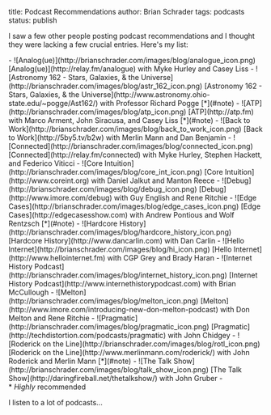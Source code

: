 title: Podcast Recommendations
author: Brian Schrader
tags: podcasts
status: publish

I saw a few other people posting podcast recommendations and I thought they were lacking a few crucial entries. Here's my list:

<style type='text/css'>
.ul_wrapper ul {
list-style: none;
}
#post img {
margin-left:0px;
display: inline;
vertical-align: middle;
margin-right: 15px;
}
</style>
<div class='ul_wrapper'>
- ![Analog(ue)](http://brianschrader.com/images/blog/analogue_icon.png) [Analog(ue)](http://relay.fm/analogue) with Myke Hurley and Casey Liss
- ![Astronomy 162 - Stars, Galaxies, & the Universe](http://brianschrader.com/images/blog/astr_162_icon.png) [Astronomy 162 - Stars, Galaxies, & the Universe](http://www.astronomy.ohio-state.edu/~pogge/Ast162/) with Professor Richard Pogge [*](#note)
- ![ATP](http://brianschrader.com/images/blog/atp_icon.png) [ATP](http://atp.fm) with Marco Arment, John Siracusa, and Casey Liss [*](#note)
- ![Back to Work](http://brianschrader.com/images/blog/back_to_work_icon.png) [Back to Work](http://5by5.tv/b2w) with Merlin Mann and Dan Benjamin
- ![Connected](http://brianschrader.com/images/blog/connected_icon.png) [Connected](http://relay.fm/connected) with Myke Hurley, Stephen Hackett, and Federico Viticci
- ![Core Intuition](http://brianschrader.com/images/blog/core_int_icon.png) [Core Intuition](http://www.coreint.org) with Daniel Jalkut and Manton Reece
- ![Debug](http://brianschrader.com/images/blog/debug_icon.png) [Debug](http://www.imore.com/debug) with Guy English and Rene Ritchie
- ![Edge Cases](http://brianschrader.com/images/blog/edge_cases_icon.png) [Edge Cases](http://edgecasesshow.com) with Andrew Pontious and Wolf Rentzsch [*](#note)
- ![Hardcore History](http://brianschrader.com/images/blog/hardcore_history_icon.png) [Hardcore History](http://www.dancarlin.com) with Dan Carlin
- ![Hello Internet](http://brianschrader.com/images/blog/hi_icon.png) [Hello Internet](http://www.hellointernet.fm) with CGP Grey and Brady Haran
- ![Internet History Podcast](http://brianschrader.com/images/blog/internet_history_icon.png) [Internet History Podcast](http://www.internethistorypodcast.com) with Brian McCullough
- ![Melton](http://brianschrader.com/images/blog/melton_icon.png) [Melton](http://www.imore.com/introducing-new-don-melton-podcast) with Don Melton and Rene Ritchie
- ![Pragmatic](http://brianschrader.com/images/blog/pragmatic_icon.png) [Pragmatic](http://techdistortion.com/podcasts/pragmatic) with John Chidgey
- ![Roderick on the Line](http://brianschrader.com/images/blog/rotl_icon.png) [Roderick on the Line](http://www.merlinmann.com/roderick/) with John Roderick and Merlin Mann [*](#note)
- ![The Talk Show](http://brianschrader.com/images/blog/talk_show_icon.png) [The Talk Show](http://daringfireball.net/thetalkshow/) with John Gruber
- <div id='note'>* <i>Highly</i> recommended</div>
</div>

I listen to a lot of podcasts...